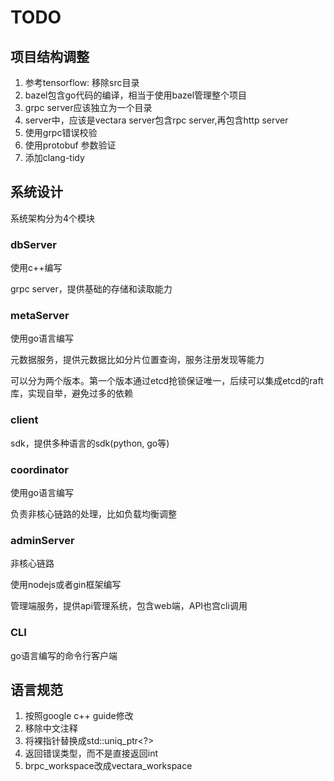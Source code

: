 # TODO

## 项目结构调整

1. 参考tensorflow: 移除src目录
2. bazel包含go代码的编译，相当于使用bazel管理整个项目
3. grpc server应该独立为一个目录
4. server中，应该是vectara server包含rpc server,再包含http server
5. 使用grpc错误校验
6. 使用protobuf 参数验证
7. 添加clang-tidy

## 系统设计

系统架构分为4个模块

### dbServer

使用c++编写

grpc server，提供基础的存储和读取能力

### metaServer

使用go语言编写

元数据服务，提供元数据比如分片位置查询，服务注册发现等能力

可以分为两个版本。第一个版本通过etcd抢锁保证唯一，后续可以集成etcd的raft库，实现自举，避免过多的依赖

### client

sdk，提供多种语言的sdk(python, go等)

### coordinator

使用go语言编写

负责非核心链路的处理，比如负载均衡调整

### adminServer

非核心链路

使用nodejs或者gin框架编写

管理端服务，提供api管理系统，包含web端，API也宫cli调用

### CLI

go语言编写的命令行客户端

## 语言规范

1. 按照google c++ guide修改
2. 移除中文注释
3. 将裸指针替换成std::uniq_ptr<?>
4. 返回错误类型，而不是直接返回int
5. brpc_workspace改成vectara_workspace
